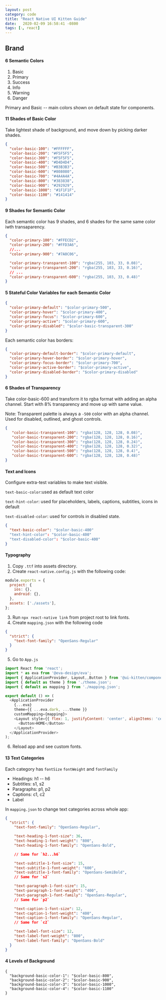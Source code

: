 ```yaml
---
layout: post
category: code
title: "React Native UI Kitten Guide"
date:   2020-02-09 16:58:41 -0800
tags: [💧, react]
---
```



## Brand

#### **6 Semantic Colors**

1. Basic
2. Primary
3. Success
4. Info 
5. Warning
6. Danger

Primary and Basic -- main colors shown on default state for components.

#### **11 Shades of Basic Color**

Take lightest shade of background, and move down by picking darker shades.

```json
{
  "color-basic-100": "#FFFFFF",
  "color-basic-200": "#F5F5F5",
  "color-basic-300": "#F5F5F5",
  "color-basic-400": "#D4D4D4",
  "color-basic-500": "#B3B3B3",
  "color-basic-600": "#808080",
  "color-basic-700": "#4A4A4A",
  "color-basic-800": "#383838",
  "color-basic-900": "#292929",
  "color-basic-1000": "#1F1F1F",
  "color-basic-1100": "#141414"
}
```

#### 9 Shades for Semantic Color

Each semantic color has 9 shades, and 6 shades for the same same color iwth transaparency.

```json
{
  "color-primary-100": "#FFECD2",
  "color-primary-200": "#FFD3A6",
  //...
  "color-primary-900": "#7A0C06",

  "color-primary-transparent-100": "rgba(255, 103, 33, 0.08)",
  "color-primary-transparent-200": "rgba(255, 103, 33, 0.16)",
  // ...
  "color-primary-transparent-600": "rgba(255, 103, 33, 0.48)"
}
```

#### 5 Stateful Color Variables for each Semantic Color

```json
{
  "color-primary-default": "$color-primary-500",
  "color-primary-hover": "$color-primary-400",
  "color-primary-focus": "$color-primary-600",
  "color-primary-active": "$color-primary-600",
  "color-primary-disabled": "$color-basic-transparent-300"
}
```



Each semantic color has borders:

``` json
{
  "color-primary-default-border": "$color-primary-default",
  "color-primary-hover-border": "$color-primary-hover",
  "color-primary-focus-border": "$color-primary-700",
  "color-primary-active-border": "$color-primary-active",
  "color-primary-disabled-border": "$color-primary-disabled"
}

```



#### **6 Shades of Transparency**

Take color-basic-600 and transform it to rgba format with adding an alpha channel. Start with 8% transparency and move up with same value. 

Note: Transparent palette is always a `-500` color with an alpha channel. Used for disabled, outlined, and ghost controls. 

```json
{
   "color-basic-transparent-100": "rgba(128, 128, 128, 0.08)",
   "color-basic-transparent-200": "rgba(128, 128, 128, 0.16)",
   "color-basic-transparent-300": "rgba(128, 128, 128, 0.24)",
   "color-basic-transparent-400": "rgba(128, 128, 128, 0.32)",
   "color-basic-transparent-500": "rgba(128, 128, 128, 0.4)",
   "color-basic-transparent-600": "rgba(128, 128, 128, 0.48)"
}
```



#### Text and Icons

Configure extra-test variables to make text visible.

`text-basic-color`:used as default text color

`text-hint-color`: used for placeholders, labels, captions, subtitles, icons in default

`text-disabled-color`: used for controls in disabled state.

```json
{
  "text-basic-color": "$color-basic-400"
  "text-hint-color": "$color-basic-400"
  "text-disabled-color": "$color-basic-400"
}

```

#### Typography

1. Copy `.ttf` into assets directory.
2. Create `react-native.config.js` with the following code:

```js
module.exports = {
  project: {
    ios: {},
    android: {},
  },
  assets: ['./assets'],
};
```

3. Run `npx react-native link` from project root to link fonts. 
4. Create `mapping.json` with the following code

```json
{
  "strict": {
    "text-font-family": "OpenSans-Regular"
  }
}
```

5. Go to `App.js` 

```js
import React from 'react';
import * as eva from '@eva-design/eva';
import { ApplicationProvider, Layout,,Button } from '@ui-kitten/components';
import { default as theme } from './theme.json';
import { default as mapping } from './mapping.json';

export default () => (
  <ApplicationProvider 
    {...eva}
    theme={{ ...eva.dark, ...theme }}
    customMapping={mapping}>
    <Layout style={{ flex: 1, justifyContent: 'center', alignItems: 'center' }}>
      <Button>HOME</Button>
    </Layout>
  </ApplicationProvider>
);
```

6. Reload app and see custom fonts.

#### 13 Text Categories

Each category has `fontSize` `fontWeight` and `fontFamily`

- Headings: h1 -- h6
- Subtitles: s1, s2
- Paragraphs: p1, p2
- Captions: c1, c2
- Label



In `mapping.json` to change text categories across whole app:

```json
{
  "strict": {
    "text-font-family": "OpenSans-Regular",

    "text-heading-1-font-size": 36,
    "text-heading-1-font-weight": "800",
    "text-heading-1-font-family": "OpenSans-Bold",

    // Same for `h2...h6`

    "text-subtitle-1-font-size": 15,
    "text-subtitle-1-font-weight": "600",
    "text-subtitle-1-font-family": "OpenSans-SemiBold",
    // Same for `s2`

    "text-paragraph-1-font-size": 15,
    "text-paragraph-1-font-weight": "400",
    "text-paragraph-1-font-family": "OpenSans-Regular",
    // Same for `p2`

    "text-caption-1-font-size": 12,
    "text-caption-1-font-weight": "400",
    "text-caption-1-font-family": "OpenSans-Regular",
    // Same for `c2`

    "text-label-font-size": 12,
    "text-label-font-weight": "800",
    "text-label-font-family": "OpenSans-Bold"
  }
}
```

#### 4 Levels of Background

```
{
  "background-basic-color-1": "$color-basic-800",
  "background-basic-color-2": "$color-basic-900",
  "background-basic-color-3": "$color-basic-1000",
  "background-basic-color-4": "$color-basic-1100"
}
```

